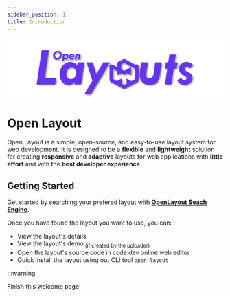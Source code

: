 ```yaml
---
sidebar_position: 1
title: Introduction
---
```


![Open Layout](./img/open-banner.png)

# Open Layout

Open Layout is a simple, open-source, and easy-to-use layout system for web development. It is designed to be a **flexible** and **lightweight** solution for creating **responsive** and **adaptive** layouts for web applications with **little effort** and with the **best developer experience**.

## Getting Started

Get started by searching your prefered layout with [**OpenLayout Seach Engine**](https://openlayout.me/layouts).

Once you have found the layout you want to use, you can:
* View the layout's details
* View the layout's demo <sub>(if created by the uploader)</sub>
* Open the layout's source code in code.dev online web editor
* Quick install the layout using out CLI tool `open-layout`

:::warning

Finish this welcome page
